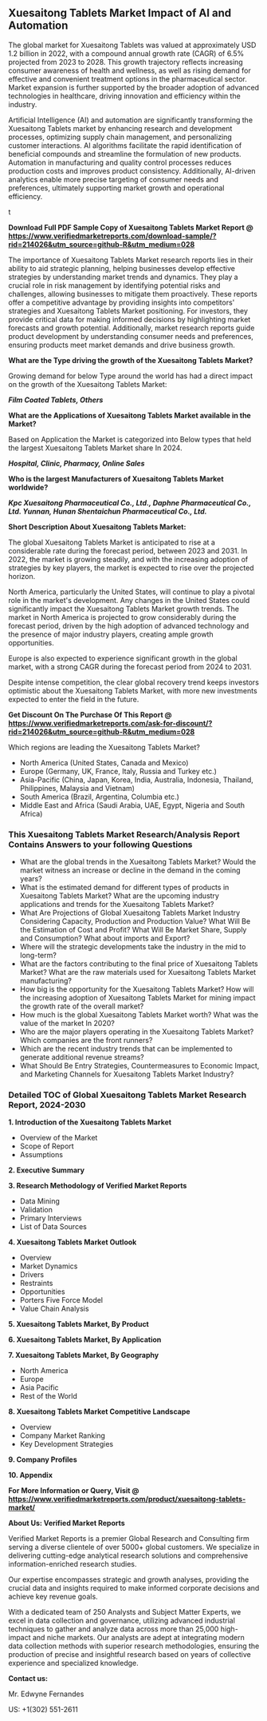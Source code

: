 <h2>Xuesaitong Tablets Market Impact of AI and Automation</h2><p>The global market for Xuesaitong Tablets was valued at approximately USD 1.2 billion in 2022, with a compound annual growth rate (CAGR) of 6.5% projected from 2023 to 2028. This growth trajectory reflects increasing consumer awareness of health and wellness, as well as rising demand for effective and convenient treatment options in the pharmaceutical sector. Market expansion is further supported by the broader adoption of advanced technologies in healthcare, driving innovation and efficiency within the industry.</p><p>Artificial Intelligence (AI) and automation are significantly transforming the Xuesaitong Tablets market by enhancing research and development processes, optimizing supply chain management, and personalizing customer interactions. AI algorithms facilitate the rapid identification of beneficial compounds and streamline the formulation of new products. Automation in manufacturing and quality control processes reduces production costs and improves product consistency. Additionally, AI-driven analytics enable more precise targeting of consumer needs and preferences, ultimately supporting market growth and operational efficiency.</p>t</p><p id="" class=""><strong>Download Full PDF Sample Copy of Xuesaitong Tablets Market Report @ <a href="https://www.verifiedmarketreports.com/download-sample/?rid=214026&utm_source=github-R&utm_medium=028" target="_blank">https://www.verifiedmarketreports.com/download-sample/?rid=214026&utm_source=github-R&utm_medium=028</a></strong></p><p>The importance of&nbsp;Xuesaitong Tablets Market research reports lies in their ability to aid strategic planning, helping businesses develop effective strategies by understanding market trends and dynamics. They play a crucial role in risk management by identifying potential risks and challenges, allowing businesses to mitigate them proactively. These reports offer a competitive advantage by providing insights into competitors' strategies and Xuesaitong Tablets Market positioning. For investors, they provide critical data for making informed decisions by highlighting market forecasts and growth potential. Additionally, market research reports guide product development by understanding consumer needs and preferences, ensuring products meet market demands and drive business growth.</p><p><strong>What are the&nbsp;Type driving the growth of the Xuesaitong Tablets Market?</strong></p><p id="" class="">Growing demand for below Type around the world has had a direct impact on the growth of the Xuesaitong Tablets Market:</p><em><strong>Film Coated Tablets, Others</strong></em></p><strong>What are the&nbsp;Applications&nbsp;of Xuesaitong Tablets Market available in the Market?</strong></p><p id="" class="">Based on Application the Market is categorized into Below types that held the largest Xuesaitong Tablets Market share In 2024.</p><em><strong>Hospital, Clinic, Pharmacy, Online Sales</strong></em></p><strong>Who is the largest Manufacturers of Xuesaitong Tablets Market worldwide?</strong></p><p><em><strong>Kpc Xuesaitong Pharmaceutical Co., Ltd., Daphne Pharmaceutical Co., Ltd. Yunnan, Hunan Shentaichun Pharmaceutical Co., Ltd.</strong></em></p><p id="" class=""><strong>Short Description About Xuesaitong Tablets Market:</strong></p><p>The global Xuesaitong Tablets Market is anticipated to rise at a considerable rate during the forecast period, between 2023 and 2031. In 2022, the market is growing steadily, and with the increasing adoption of strategies by key players, the market is expected to rise over the projected horizon.</p><p>North America, particularly the United States, will continue to play a pivotal role in the market's development. Any changes in the United States could significantly impact the Xuesaitong Tablets Market growth trends. The market in North America is projected to grow considerably during the forecast period, driven by the high adoption of advanced technology and the presence of major industry players, creating ample growth opportunities.</p><p>Europe is also expected to experience significant growth in the global market, with a strong CAGR during the forecast period from 2024 to 2031.</p><p>Despite intense competition, the clear global recovery trend keeps investors optimistic about the Xuesaitong Tablets Market, with more new investments expected to enter the field in the future.</p><p id="" class=""><strong>Get Discount On The Purchase Of This Report @ <a href="https://www.verifiedmarketreports.com/ask-for-discount/?rid=214026&utm_source=github-R&utm_medium=028" target="_blank">https://www.verifiedmarketreports.com/ask-for-discount/?rid=214026&utm_source=github-R&utm_medium=028</a></strong></p>Which regions are leading the Xuesaitong Tablets Market?</p><ul><li>North America (United States, Canada and Mexico)</li><li>Europe (Germany, UK, France, Italy, Russia and Turkey etc.)</li><li>Asia-Pacific (China, Japan, Korea, India, Australia, Indonesia, Thailand, Philippines, Malaysia and Vietnam)</li><li>South America (Brazil, Argentina, Columbia etc.)</li><li>Middle East and Africa (Saudi Arabia, UAE, Egypt, Nigeria and South Africa)</li></ul><h3 id="" class="">This Xuesaitong Tablets Market Research/Analysis Report Contains Answers to your following Questions</h3><ul><li>What are the global trends in the Xuesaitong Tablets Market? Would the market witness an increase or decline in the demand in the coming years?</li><li>What is the estimated demand for different types of products in Xuesaitong Tablets Market? What are the upcoming industry applications and trends for the Xuesaitong Tablets Market?</li><li>What Are Projections of Global Xuesaitong Tablets Market Industry Considering Capacity, Production and Production Value? What Will Be the Estimation of Cost and Profit? What Will Be Market Share, Supply and Consumption? What about imports and Export?</li><li>Where will the strategic developments take the industry in the mid to long-term?</li><li>What are the factors contributing to the final price of Xuesaitong Tablets Market? What are the raw materials used for Xuesaitong Tablets Market manufacturing?</li><li>How big is the opportunity for the Xuesaitong Tablets Market? How will the increasing adoption of Xuesaitong Tablets Market for mining impact the growth rate of the overall market?</li><li>How much is the global Xuesaitong Tablets Market worth? What was the value of the market In 2020?</li><li>Who are the major players operating in the Xuesaitong Tablets Market? Which companies are the front runners?</li><li>Which are the recent industry trends that can be implemented to generate additional revenue streams?</li><li>What Should Be Entry Strategies, Countermeasures to Economic Impact, and Marketing Channels for Xuesaitong Tablets Market Industry?</li></ul><h3 id="" class="">Detailed TOC of Global Xuesaitong Tablets Market Research Report, 2024-2030</h3><p id="" class=""><strong>1. Introduction of the Xuesaitong Tablets Market</strong></p><ul><li>Overview of the Market</li><li>Scope of Report</li><li>Assumptions</li></ul><p id="" class=""><strong>2. Executive Summary</strong></p><p id="" class=""><strong>3. Research Methodology of Verified Market Reports</strong></p><ul><li>Data Mining</li><li>Validation</li><li>Primary Interviews</li><li>List of Data Sources</li></ul><p id="" class=""><strong>4. Xuesaitong Tablets Market Outlook</strong></p><ul><li>Overview</li><li>Market Dynamics</li><li>Drivers</li><li>Restraints</li><li>Opportunities</li><li>Porters Five Force Model</li><li>Value Chain Analysis</li></ul><p id="" class=""><strong>5. Xuesaitong Tablets Market, By Product</strong></p><p id="" class=""><strong>6. Xuesaitong Tablets Market, By Application</strong></p><p id="" class=""><strong>7. Xuesaitong Tablets Market, By Geography</strong></p><ul><li>North America</li><li>Europe</li><li>Asia Pacific</li><li>Rest of the World</li></ul><p id="" class=""><strong>8. Xuesaitong Tablets Market Competitive Landscape</strong></p><ul><li>Overview</li><li>Company Market Ranking</li><li>Key Development Strategies</li></ul><p id="" class=""><strong>9. Company Profiles</strong></p><p id="" class=""><strong>10. Appendix</strong></p><p id="" class=""><strong>For More Information or Query, Visit @ <a href="https://www.verifiedmarketreports.com/product/xuesaitong-tablets-market/" target="_blank">https://www.verifiedmarketreports.com/product/xuesaitong-tablets-market/</a></strong></p><p id="" class=""><strong>About Us: Verified Market Reports</strong></p><p id="" class="">Verified Market Reports is a premier Global Research and Consulting firm serving a diverse clientele of over 5000+ global customers. We specialize in delivering cutting-edge analytical research solutions and comprehensive information-enriched research studies.</p><p id="" class="">Our expertise encompasses strategic and growth analyses, providing the crucial data and insights required to make informed corporate decisions and achieve key revenue goals.</p><p id="" class="">With a dedicated team of 250 Analysts and Subject Matter Experts, we excel in data collection and governance, utilizing advanced industrial techniques to gather and analyze data across more than 25,000 high-impact and niche markets. Our analysts are adept at integrating modern data collection methods with superior research methodologies, ensuring the production of precise and insightful research based on years of collective experience and specialized knowledge.</p><p id="" class=""><strong>Contact us:</strong></p><p id="" class="">Mr. Edwyne Fernandes</p><p id="" class="">US: +1(302) 551-2611</p>